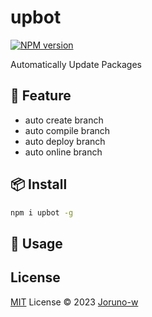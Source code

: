 # upbot

[![NPM version](https://img.shields.io/npm/v/upbot?color=a1b858&label=)](https://www.npmjs.com/package/upbot)

Automatically Update Packages

## 🦄️ Feature
- auto create branch
- auto compile branch
- auto deploy branch
- auto online branch

## 📦 Install
```bash
npm i upbot -g
```
## 🥳 Usage
## License
[MIT](./LICENSE) License © 2023 [Joruno-w](https://github.com/Joruno-w)

